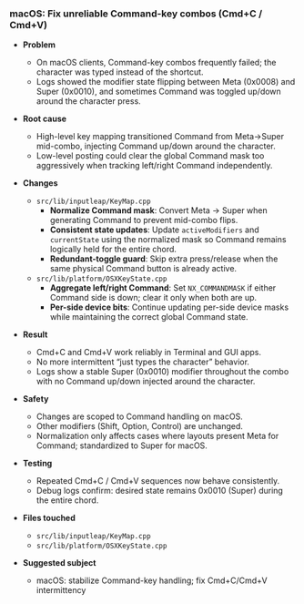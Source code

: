 ### macOS: Fix unreliable Command-key combos (Cmd+C / Cmd+V)

- **Problem**
  - On macOS clients, Command-key combos frequently failed; the character was typed instead of the shortcut.
  - Logs showed the modifier state flipping between Meta (0x0008) and Super (0x0010), and sometimes Command was toggled up/down around the character press.

- **Root cause**
  - High-level key mapping transitioned Command from Meta→Super mid-combo, injecting Command up/down around the character.
  - Low-level posting could clear the global Command mask too aggressively when tracking left/right Command independently.

- **Changes**
  - `src/lib/inputleap/KeyMap.cpp`
    - **Normalize Command mask**: Convert Meta → Super when generating Command to prevent mid-combo flips.
    - **Consistent state updates**: Update `activeModifiers` and `currentState` using the normalized mask so Command remains logically held for the entire chord.
    - **Redundant-toggle guard**: Skip extra press/release when the same physical Command button is already active.
  - `src/lib/platform/OSXKeyState.cpp`
    - **Aggregate left/right Command**: Set `NX_COMMANDMASK` if either Command side is down; clear it only when both are up.
    - **Per-side device bits**: Continue updating per-side device masks while maintaining the correct global Command state.

- **Result**
  - Cmd+C and Cmd+V work reliably in Terminal and GUI apps.
  - No more intermittent “just types the character” behavior.
  - Logs show a stable Super (0x0010) modifier throughout the combo with no Command up/down injected around the character.

- **Safety**
  - Changes are scoped to Command handling on macOS.
  - Other modifiers (Shift, Option, Control) are unchanged.
  - Normalization only affects cases where layouts present Meta for Command; standardized to Super for macOS.

- **Testing**
  - Repeated Cmd+C / Cmd+V sequences now behave consistently.
  - Debug logs confirm: desired state remains 0x0010 (Super) during the entire chord.

- **Files touched**
  - `src/lib/inputleap/KeyMap.cpp`
  - `src/lib/platform/OSXKeyState.cpp`

- **Suggested subject**
  - macOS: stabilize Command-key handling; fix Cmd+C/Cmd+V intermittency



